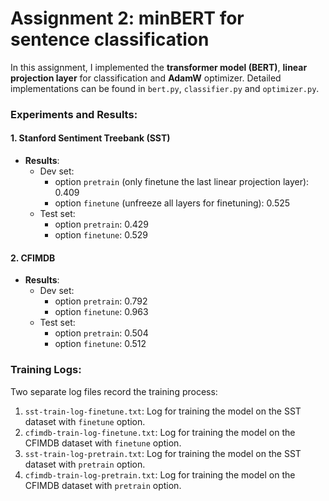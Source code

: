 # Assignment 2: minBERT for sentence classification 


In this assignment, I implemented the **transformer model (BERT)**, **linear projection layer** for classification and **AdamW** optimizer. Detailed implementations can be found in `bert.py`, `classifier.py` and `optimizer.py`.


### Experiments and Results:

#### 1. Stanford Sentiment Treebank (SST)
- **Results**: 
  - Dev set:
    - option `pretrain` (only finetune the last linear projection layer): 0.409
    - option `finetune` (unfreeze all layers for finetuning): 0.525
  - Test set:
    - option `pretrain`: 0.429
    - option `finetune`: 0.529


#### 2. CFIMDB 
- **Results**:
  - Dev set:
    - option `pretrain`: 0.792
    - option `finetune`: 0.963
  - Test set:
    - option `pretrain`: 0.504
    - option `finetune`: 0.512


### Training Logs:
Two separate log files record the training process:
1. `sst-train-log-finetune.txt`: Log for training the model on the SST dataset with `finetune` option. 
2. `cfimdb-train-log-finetune.txt`: Log for training the model on the CFIMDB dataset with `finetune` option.
3. `sst-train-log-pretrain.txt`: Log for training the model on the SST dataset with `pretrain` option.
4. `cfimdb-train-log-pretrain.txt`: Log for training the model on the CFIMDB dataset with `pretrain` option. 
